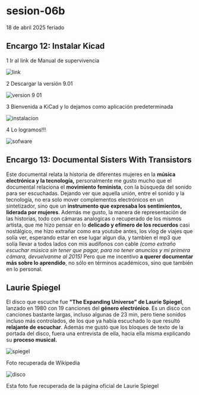 # sesion-06b

18 de abril 2025 feriado

## Encargo 12: Instalar Kicad

1 Ir al link de Manual de supervivencia

![link](https://github.com/user-attachments/assets/63d82973-41b6-443f-a603-fc4504f5777c)

2 Descargar la versión 9.01

![version 9 01](https://github.com/user-attachments/assets/b454b7d9-055d-4527-bf26-6edb1461019a)

3 Bienvenida a KiCad y lo dejamos como aplicación predeterminada

![instalacion](https://github.com/user-attachments/assets/0d1f9c4e-f1b8-477a-a1cd-ce41b05aee29)

4 Lo logramos!!!

![sofware](https://github.com/user-attachments/assets/731fc007-4c40-4c4e-bbbe-d1af71a49828)

## Encargo 13: Documental Sisters With Transistors

Este documental relata la historia de diferentes mujeres en la **música electrónica y la tecnología,** personalmente me gusto mucho que el documental relaciona el **movimiento feminista**, con la búsqueda del sonido para ser escuchadas. Dejando ver que aquella unión,  entre el sonido y la tecnología, no era solo mover complementos electrónicos en un sintetizador, sino que un **instrumento que expresaba los sentimientos, liderada por mujeres**. Además me gusto, la manera de representación de las historias, todo con cámaras analogicas o recuperado de los mismos artista, que me hizo pensar en lo **delicado y efímero de los recuerdos** casi nostálgico, me hizo extrañar como era youtube antes, los vlog de viajes que solía ver, esperando estar en ese lugar algun dia, y tambien el mp3 que solía llevar a todos lados con mis audífonos con cable *(como extraño escuchar música sin tener que pagar, para no tener anuncios y mi primera cámara, devuelvanme al 2015)*  Pero que me incentivo **a querer documentar más sobre lo aprendido**, no sólo en términos académicos, sino que también en lo personal.

## Laurie Spiegel

El disco que escuche fue **"The Expanding Universe" de Laurie Spiegel**, lanzado en 1980 con 19 canciones del **género electrónico**. Es un disco con canciones bastante largas, incluso algunas de 23 min, pero tiene sonidos incluso más controlados, de los que ya había escuchado lo que resultó **relajante de escuchar**. Además me gustó que los bloques de texto de la portada del disco, fuera una entrevista de ella, hacia ella misma explicando su **proceso musical.**

![spiegel](https://github.com/user-attachments/assets/0703b536-04c6-44f3-82ba-94b707a0c4b8)

Foto recuperada de Wikipedia

![disco](https://github.com/user-attachments/assets/414a25c4-be8e-4e28-835d-343b8a31770e)

Esta foto fue recuperada de la página oficial de Laurie Spiegel
